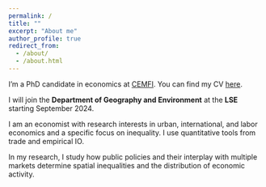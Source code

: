 ```yaml
---
permalink: /
title: ""
excerpt: "About me"
author_profile: true
redirect_from: 
  - /about/
  - /about.html
---
```




I’m a PhD candidate in economics at <a href="https://www.cemfi.es/" target="_blank">CEMFI</a>. You can find my CV <a href="https://giorgiopietrabissa.github.io/files/CV.pdf" target="_blank">here</a>.

I will join the **Department of Geography and Environment** at the **LSE** starting September 2024.

I am an economist with research interests in urban, international, and labor economics and a specific focus on inequality. I use quantitative tools from trade and empirical IO.

In my research, I study how public policies and their interplay with multiple markets determine spatial inequalities and the distribution of economic activity.
